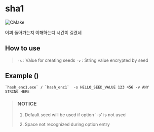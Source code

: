 # sha1

![CMake](https://github.com/rkdmf0000/sha1/workflows/CMake/badge.svg?branch=master)

어찌 돌아가는지 이해하는디 시간이 걸렸네 


## How to use
> `-s` : Value for creating seeds
> `-v` : String value encrypted by seed

## Example ()
```batchfile
`hash_enc1.exe` / `hash_enc1`  -s HELLO_SEED_VALUE 123 456 -v ANY STRING HERE
```

> ### NOTICE
> 1. Default seed will be used if option '-s' is not used
> 
> 2. Space not recognized during option entry
